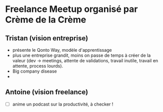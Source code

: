 
# Freelance Meetup organisé par Crème de la Crème

## Tristan (vision entreprise)
- présente le Qonto Way, modèle d'apprentissage
- plus une entreprise grandit, moins on passe de temps à créer de la valeur (dev -> meetings, attente de validations, travail inutile, travail en attente, process lourds).
- Big company disease
- 


## Antoine (vision freelance)
- [ ] anime un podcast sur la productivité, à checker ! 

